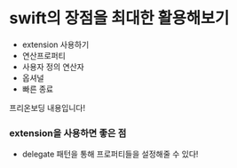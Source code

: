 # swift의 장점을 최대한 활용해보기

- extension 사용하기
- 연산프로퍼티
- 사용자 정의 연산자
- 옵셔널
- 빠른 종료

프리온보딩 내용입니다!

### extension을 사용하면 좋은 점

- delegate 패턴을 통해 프로퍼티들을 설정해줄 수 있다!